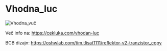 # Vhodna_luc
![Vhodna_vuč](https://github.com/LukaCek/Vhodna_luc/assets/108662980/d69fa4d9-238d-48f2-9766-47c00b337c1e)

Več info na: https://cekluka.com/vhodan-luc

BCB dizajn: https://oshwlab.com/tim.tlisat1111/reflektor-v2-tranzistor_copy
